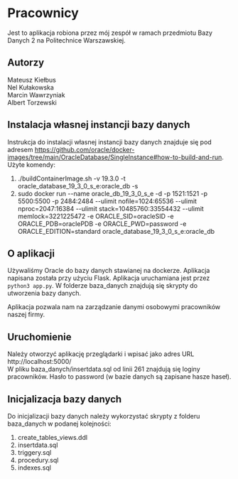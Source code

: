 # Pracownicy

Jest to aplikacja robiona przez mój zespół w ramach przedmiotu Bazy Danych 2 na Politechnice Warszawskiej.

## Autorzy

Mateusz Kiełbus <br>
Nel Kułakowska <br>
Marcin Wawrzyniak <br>
Albert Torzewski

## Instalacja własnej instancji bazy danych

Instrukcja do instalacji własnej instancji bazy danych znajduje się pod adresem https://github.com/oracle/docker-images/tree/main/OracleDatabase/SingleInstance#how-to-build-and-run. Użyte komendy:

1. ./buildContainerImage.sh -v 19.3.0 -t oracle_database_19_3_0_s_e:oracle_db -s
2. sudo docker run --name oracle_db_19_3_0_s_e -d -p 1521:1521 -p 5500:5500 -p 2484:2484 --ulimit nofile=1024:65536 --ulimit nproc=2047:16384 --ulimit stack=10485760:33554432 --ulimit memlock=3221225472 -e ORACLE_SID=oracleSID -e ORACLE_PDB=oraclePDB -e ORACLE_PWD=password -e ORACLE_EDITION=standard oracle_database_19_3_0_s_e:oracle_db

## O aplikacji

Używaliśmy Oracle do bazy danych stawianej na dockerze. Aplikacja napisana została przy użyciu Flask.
Aplikacja uruchamiana jest przez `python3 app.py`.
W folderze baza_danych znajdują się skrypty do utworzenia bazy danych.

Aplikacja pozwala nam na zarządzanie danymi osobowymi pracowników naszej firmy.

## Uruchomienie

Należy otworzyć aplikację przeglądarki i wpisać jako adres URL http://localhost:5000/ <br>
W pliku baza_danych/insertdata.sql od linii 261 znajdują się loginy pracowników. Hasło to password (w bazie danych są zapisane hasze haseł).

## Inicjalizacja bazy danych

Do inicjalizacji bazy danych należy wykorzystać skrypty z folderu baza_danych w podanej kolejności:

1. create_tables_views.ddl
2. insertdata.sql
3. triggery.sql
4. procedury.sql
5. indexes.sql
